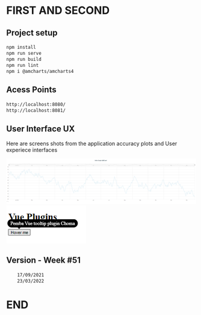 # FIRST AND SECOND

## Project setup
```
npm install
npm run serve
npm run build
npm run lint
npm i @amcharts/amcharts4

```

## Acess Points

```
http://localhost:8080/
http://localhost:8081/

```


## User Interface UX

Here are screens shots from the application accuracy plots and User experiece interfaces

![M#01](https://github.com/LINOSNCHENA/TOOLTIP-AND-AMCHARTS/blob/master/UXView/page1.png)
![M#02](https://github.com/LINOSNCHENA/TOOLTIP-AND-AMCHARTS/blob/master/UXView/page2.png)



## Version - Week #51

```
    17/09/2021
    23/03/2022
```

# END
